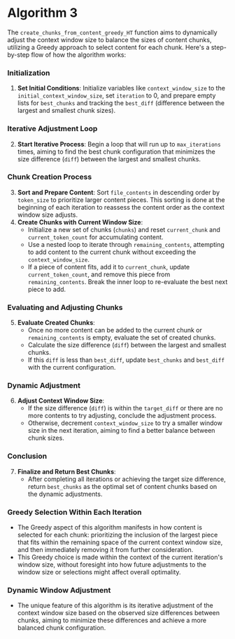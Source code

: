 # Algorithm 3

The `create_chunks_from_content_greedy_HT` function aims to dynamically adjust the context window size to balance the sizes of content chunks, utilizing a Greedy approach to select content for each chunk. Here's a step-by-step flow of how the algorithm works:

### Initialization
1. **Set Initial Conditions**: Initialize variables like `context_window_size` to the `initial_context_window_size`, set `iteration` to 0, and prepare empty lists for `best_chunks` and tracking the `best_diff` (difference between the largest and smallest chunk sizes).

### Iterative Adjustment Loop
2. **Start Iterative Process**: Begin a loop that will run up to `max_iterations` times, aiming to find the best chunk configuration that minimizes the size difference (`diff`) between the largest and smallest chunks.

### Chunk Creation Process
3. **Sort and Prepare Content**: Sort `file_contents` in descending order by `token_size` to prioritize larger content pieces. This sorting is done at the beginning of each iteration to reassess the content order as the context window size adjusts.
4. **Create Chunks with Current Window Size**: 
   - Initialize a new set of chunks (`chunks`) and reset `current_chunk` and `current_token_count` for accumulating content.
   - Use a nested loop to iterate through `remaining_contents`, attempting to add content to the current chunk without exceeding the `context_window_size`.
   - If a piece of content fits, add it to `current_chunk`, update `current_token_count`, and remove this piece from `remaining_contents`. Break the inner loop to re-evaluate the best next piece to add.

### Evaluating and Adjusting Chunks
5. **Evaluate Created Chunks**:
   - Once no more content can be added to the current chunk or `remaining_contents` is empty, evaluate the set of created chunks.
   - Calculate the size difference (`diff`) between the largest and smallest chunks.
   - If this `diff` is less than `best_diff`, update `best_chunks` and `best_diff` with the current configuration.

### Dynamic Adjustment
6. **Adjust Context Window Size**:
   - If the size difference (`diff`) is within the `target_diff` or there are no more contents to try adjusting, conclude the adjustment process.
   - Otherwise, decrement `context_window_size` to try a smaller window size in the next iteration, aiming to find a better balance between chunk sizes.

### Conclusion
7. **Finalize and Return Best Chunks**:
   - After completing all iterations or achieving the target size difference, return `best_chunks` as the optimal set of content chunks based on the dynamic adjustments.

### Greedy Selection Within Each Iteration
- The Greedy aspect of this algorithm manifests in how content is selected for each chunk: prioritizing the inclusion of the largest piece that fits within the remaining space of the current context window size, and then immediately removing it from further consideration.
- This Greedy choice is made within the context of the current iteration's window size, without foresight into how future adjustments to the window size or selections might affect overall optimality.

### Dynamic Window Adjustment
- The unique feature of this algorithm is its iterative adjustment of the context window size based on the observed size differences between chunks, aiming to minimize these differences and achieve a more balanced chunk configuration.




